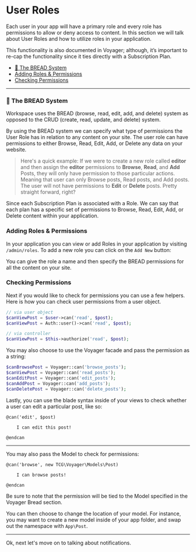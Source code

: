 # User Roles

Each user in your app will have a primary role and every role has permissions to allow or deny access to content. In this section we will talk about User Roles and how to utilize roles in your application.

This functionality is also documented in Voyager; although, it’s important to re-cap the functionality since it ties directly with a Subscription Plan.

> 

- [🍞 The BREAD System](#bread)
- [Adding Roles & Permissions](#roles-permissions)
- [Checking Permissions](#checking-permissions)

---

<a name="bread"></a>
### 🍞 The BREAD System

Workspace uses the BREAD (browse, read, edit, add, and delete) system as opposed to the CRUD (create, read, update, and delete) system.

By using the BREAD system we can specify what type of permissions the User Role has in relation to any content on your site. The user role can have permissions to either Browse, Read, Edit, Add, or Delete any data on your website.

> Here's a quick example: If we were to create a new role called **editor** and then assign the **editor** permissions to **Browse**, **Read**, and **Add** Posts, they will only have permission to those particular actions. Meaning that user can only Browse posts, Read posts, and Add posts. The user will not have permissions to **Edit** or **Delete** posts. Pretty straight forward, right?

Since each Subscription Plan is associated with a Role. We can say that each plan has a specific set of permissions to Browse, Read, Edit, Add, or Delete content within your application.

<a name="roles-permissions"></a>
### Adding Roles & Permissions

In your application you can view or add Roles in your application by visiting `/admin/roles`. To add a new role you can click on the `Add New` button:

You can give the role a name and then specify the BREAD permissions for all the content on your site.

<a name="checking-permissions"></a>
### Checking Permissions

Next if you would like to check for permissions you can use a few helpers. Here is how you can check user permissions from a user object.

```php
// via user object
$canViewPost = $user->can('read', $post);
$canViewPost = Auth::user()->can('read', $post);

// via controller
$canViewPost = $this->authorize('read', $post);
```

You may also choose to use the Voyager facade and pass the permission as a string:

```php
$canBrowsePost = Voyager::can('browse_posts');
$canViewPost = Voyager::can('read_posts');
$canEditPost = Voyager::can('edit_posts');
$canAddPost = Voyager::can('add_posts');
$canDeletePost = Voyager::can('delete_posts');
```

Lastly, you can use the blade syntax inside of your views to check whether a user can edit a particular post, like so:

```
@can('edit', $post)

    I can edit this post!

@endcan
```

---

You may also pass the Model to check for permissions:

```
@can('browse', new TCG\Voyager\Models\Post)

    I can browse posts!

@endcan
```

Be sure to note that the permission will be tied to the Model specified in the Voyager Bread section.

You can then choose to change the location of your model. For instance, you may want to create a new model inside of your app folder, and swap out the namespace with `App\Post`.

---

Ok, next let's move on to talking about notifications.
